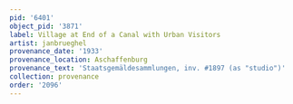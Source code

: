 ```yaml
---
pid: '6401'
object_pid: '3871'
label: Village at End of a Canal with Urban Visitors
artist: janbrueghel
provenance_date: '1933'
provenance_location: Aschaffenburg
provenance_text: 'Staatsgemäldesammlungen, inv. #1897 (as "studio")'
collection: provenance
order: '2096'
---
```

